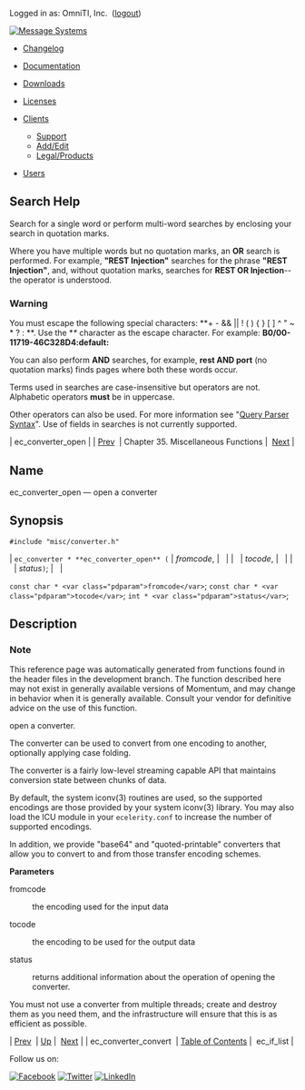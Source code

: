 Logged in as: OmniTI, Inc.  ([logout](https://support.messagesystems.com/logout.php))

[![Message Systems](https://support.messagesystems.com/images/ms-white205.png)](https://support.messagesystems.com/start.php) 

*   [Changelog](https://support.messagesystems.com/start.php?show=changelog)
*   [Documentation](https://support.messagesystems.com/docs/)
*   [Downloads](https://support.messagesystems.com/start.php)

*   [Licenses](https://support.messagesystems.com/license_summary.php)
*   <a href="">Clients</a>
    *   [Support](https://support.messagesystems.com/cs.php)
    *   [Add/Edit](https://support.messagesystems.com/edit_client.php)
    *   [Legal/Products](https://support.messagesystems.com/edit_products.php)
*   [Users](https://support.messagesystems.com/edit_customer.php)

## Search Help

Search for a single word or perform multi-word searches by enclosing your search in quotation marks.

Where you have multiple words but no quotation marks, an **OR** search is performed. For example, **"REST Injection"** searches for the phrase **"REST Injection"**, and, without quotation marks, searches for **REST OR Injection**--the operator is understood.

### Warning

You must escape the following special characters: **+ - && || ! ( ) { } [ ] ^ " ~ * ? : \**. Use the **\** character as the escape character. For example: **B0/00-11719-46C328D4\:default\:**

You can also perform **AND** searches, for example, **rest AND port** (no quotation marks) finds pages where both these words occur.

Terms used in searches are case-insensitive but operators are not. Alphabetic operators **must** be in uppercase.

Other operators can also be used. For more information see "[Query Parser Syntax](https://lucene.apache.org/core/old_versioned_docs/versions/3_0_0/queryparsersyntax.html)". Use of fields in searches is not currently supported.

| ec_converter_open |
| [Prev](apis.ec_converter_convert.php)  | Chapter 35. Miscellaneous Functions |  [Next](apis.ec_if_list.php) |

<a name="apis.ec_converter_open"></a>
## Name

ec_converter_open — open a converter

## Synopsis

`#include "misc/converter.h"`

| `ec_converter * **ec_converter_open** (` | <var class="pdparam">fromcode</var>, |   |
|   | <var class="pdparam">tocode</var>, |   |
|   | <var class="pdparam">status</var>`)`; |   |

`const char * <var class="pdparam">fromcode</var>`;
`const char * <var class="pdparam">tocode</var>`;
`int * <var class="pdparam">status</var>`;<a name="idp29973680"></a>
## Description

### Note

This reference page was automatically generated from functions found in the header files in the development branch. The function described here may not exist in generally available versions of Momentum, and may change in behavior when it is generally available. Consult your vendor for definitive advice on the use of this function.

open a converter.

The converter can be used to convert from one encoding to another, optionally applying case folding.

The converter is a fairly low-level streaming capable API that maintains conversion state between chunks of data.

By default, the system iconv(3) routines are used, so the supported encodings are those provided by your system iconv(3) library. You may also load the ICU module in your `ecelerity.conf` to increase the number of supported encodings.

In addition, we provide "base64" and "quoted-printable" converters that allow you to convert to and from those transfer encoding schemes.

**Parameters**

<dl class="variablelist">

<dt>fromcode</dt>

<dd>

the encoding used for the input data

</dd>

<dt>tocode</dt>

<dd>

the encoding to be used for the output data

</dd>

<dt>status</dt>

<dd>

returns additional information about the operation of opening the converter.

</dd>

</dl>

You must not use a converter from multiple threads; create and destroy them as you need them, and the infrastructure will ensure that this is as efficient as possible.

| [Prev](apis.ec_converter_convert.php)  | [Up](misc.php) |  [Next](apis.ec_if_list.php) |
| ec_converter_convert  | [Table of Contents](index.php) |  ec_if_list |

Follow us on:

[![Facebook](https://support.messagesystems.com/images/icon-facebook.png)](http://www.facebook.com/messagesystems) [![Twitter](https://support.messagesystems.com/images/icon-twitter.png)](http://twitter.com/#!/MessageSystems) [![LinkedIn](https://support.messagesystems.com/images/icon-linkedin.png)](http://www.linkedin.com/company/message-systems)